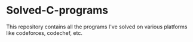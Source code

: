 # Solved-C-programs
This repository contains all the programs I've solved on various platforms like codeforces, codechef, etc.
